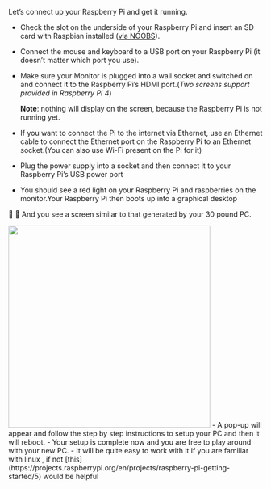 Let’s connect up your Raspberry Pi and get it running.

- Check the slot on the underside of your Raspberry Pi and insert an SD card with Raspbian installed ([via NOOBS](https://www.raspberrypi.org/documentation/installation/noobs.md)).
- Connect the mouse and keyboard to a USB port on your Raspberry Pi (it doesn’t matter which port you use).
- Make sure your Monitor is plugged into a wall socket and switched on and connect it to the Raspberry Pi’s HDMI port.(*Two screens support provided in Raspberry Pi 4*)

     **Note**: nothing will display on the screen, because the Raspberry Pi is not running yet.
- If you want to connect the Pi to the internet via Ethernet, use an Ethernet cable to connect the Ethernet port on the Raspberry Pi to an Ethernet socket.(You can also use Wi-Fi present on the Pi for it)
- Plug the power supply into a socket and then connect it to your Raspberry Pi’s USB power port
- You should see a red light on your Raspberry Pi and raspberries on the monitor.Your Raspberry Pi then boots up into a graphical desktop    

:tada: :tada: And you see a screen similar to that generated by your 30 pound PC.

<img src="https://github.com/nomaan-2k/robo_resource/blob/main/electronics/raspberry_pi/repo_data/p.png" width="400" >    
- A pop-up will appear and follow the step by step instructions to setup your PC and then it will reboot.
- Your setup is complete now and you are free to play around with your new PC.
- It will be quite easy to work with it if you are familiar with linux , if not [this](https://projects.raspberrypi.org/en/projects/raspberry-pi-getting-started/5) would be helpful 
